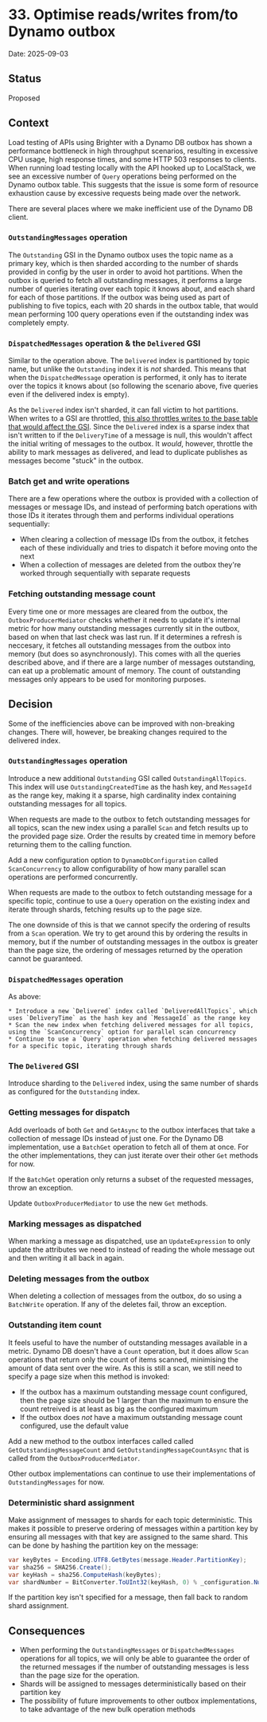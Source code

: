 # 33. Optimise reads/writes from/to Dynamo outbox

Date: 2025-09-03

## Status

Proposed

## Context

Load testing of APIs using Brighter with a Dynamo DB outbox has shown a performance bottleneck in high throughput scenarios, resulting in excessive CPU usage, high response times, and some HTTP 503 responses to clients. When running load testing locally with the API hooked up to LocalStack, we see an excessive number of `Query` operations being performed on the Dynamo outbox table. This suggests that the issue is some form of resource exhaustion cause by excessive requests being made over the network.

There are several places where we make inefficient use of the Dynamo DB client.

### `OutstandingMessages` operation

The `Outstanding` GSI in the Dynamo outbox uses the topic name as a primary key, which is then sharded according to the number of shards provided in config by the user in order to avoid hot partitions. When the outbox is queried to fetch all outstanding messages, it performs a large number of queries iterating over each topic it knows about, and each shard for each of those partitions. If the outbox was being used as part of publishing to five topics, each with 20 shards in the outbox table, that would mean performing 100 query operations even if the outstanding index was completely empty.

### `DispatchedMessages` operation & the `Delivered` GSI

Similar to the operation above. The `Delivered` index is partitioned by topic name, but unlike the `Outstanding` index it is _not_ sharded. This means that when the `DispatchedMessage` operation is performed, it only has to iterate over the topics it knows about (so following the scenario above, five queries even if the delivered index is empty).

As the `Delivered` index isn't sharded, it can fall victim to hot partitions. When writes to a GSI are throttled, [this also throttles writes to the base table that would affect the GSI](https://docs.aws.amazon.com/amazondynamodb/latest/developerguide/gsi-throttling.html). Since the `Delivered` index is a sparse index that isn't written to if the `DeliveryTime` of a message is null, this wouldn't affect the initial writing of messages to the outbox. It _would_, however, throttle the ability to mark messages as delivered, and lead to duplicate publishes as messages become "stuck" in the outbox.

### Batch get and write operations

There are a few operations where the outbox is provided with a collection of messages or message IDs, and instead of performing batch operations with those IDs it iterates through them and performs individual operations sequentially:

* When clearing a collection of message IDs from the outbox, it fetches each of these individually and tries to dispatch it before moving onto the next
* When a collection of messages are deleted from the outbox they're worked through sequentially with separate requests

### Fetching outstanding message count

Every time one or more messages are cleared from the outbox, the `OutboxProducerMediator` checks whether it needs to update it's internal metric for how many outstanding messages currently sit in the outbox, based on when that last check was last run. If it determines a refresh is neccesary, it fetches all outstanding messages from the outbox into memory (but does so asynchronously). This comes with all the queries described above, and if there are a large number of messages outstanding, can eat up a problematic amount of memory. The count of outstanding messages only appears to be used for monitoring purposes.

## Decision

Some of the inefficiencies above can be improved with non-breaking changes. There will, however, be breaking changes required to the delivered index.

### `OutstandingMessages` operation

Introduce a new additional `Outstanding` GSI called `OutstandingAllTopics`. This index will use `OutstandingCreatedTime` as the hash key, and `MessageId` as the range key, making it a sparse, high cardinality index containing outstanding messages for all topics.

When requests are made to the outbox to fetch outstanding messages for all topics, scan the new index using a parallel `Scan` and fetch results up to the provided page size. Order the results by created time in memory before returning them to the calling function.

Add a new configuration option to `DynamoDbConfiguration` called `ScanConcurrency` to allow configurability of how many parallel scan operations are performed concurrently.

When requests are made to the outbox to fetch outstanding message for a specific topic, continue to use a `Query` operation on the existing index and iterate through shards, fetching results up to the page size.

The one downside of this is that we cannot specify the ordering of results from a `Scan` operation. We try to get around this by ordering the results in memory, but if the number of outstanding messages in the outbox is greater than the page size, the ordering of messages returned by the operation cannot be guaranteed.

### `DispatchedMessages` operation

As above:

    * Introduce a new `Delivered` index called `DeliveredAllTopics`, which uses `DeliveryTime` as the hash key and `MessageId` as the range key
    * Scan the new index when fetching delivered messages for all topics, using the `ScanConcurrency` option for parallel scan concurrency
    * Continue to use a `Query` operation when fetching delivered messages for a specific topic, iterating through shards

### The `Delivered` GSI

Introduce sharding to the `Delivered` index, using the same number of shards as configured for the `Outstanding` index.

### Getting messages for dispatch

Add overloads of both `Get` and `GetAsync` to the outbox interfaces that take a collection of message IDs instead of just one. For the Dynamo DB implementation, use a `BatchGet` operation to fetch all of them at once. For the other implementations, they can just iterate over their other `Get` methods for now.

If the `BatchGet` operation only returns a subset of the requested messages, throw an exception.

Update `OutboxProducerMediator` to use the new `Get` methods.

### Marking messages as dispatched

When marking a message as dispatched, use an `UpdateExpression` to only update the attributes we need to instead of reading the whole message out and then writing it all back in again.

### Deleting messages from the outbox

When deleting a collection of messages from the outbox, do so using a `BatchWrite` operation. If any of the deletes fail, throw an exception.

### Outstanding item count

It feels useful to have the number of outstanding messages available in a metric. Dynamo DB doesn't have a `Count` operation, but it does allow `Scan` operations that return only the count of items scanned, minimising the amount of data sent over the wire. As this is still a scan, we still need to specify a page size when this method is invoked:

* If the outbox has a maximum outstanding message count configured, then the page size should be 1 larger than the maximum to ensure the count retreived is at least as big as the configured maximum
* If the outbox does _not_ have a maximum outstanding message count configured, use the default value

Add a new method to the outbox interfaces called called `GetOutstandingMessageCount` and `GetOutstandingMessageCountAsync` that is called from the `OutboxProducerMediator`.

Other outbox implementations can continue to use their implementations of `OutstandingMessages` for now.

### Deterministic shard assignment

Make assignment of messages to shards for each topic deterministic. This makes it possible to preserve ordering of messages within a partition key by ensuring all messages with that key are assigned to the same shard. This can be done by hashing the partition key on the message:

```c#
var keyBytes = Encoding.UTF8.GetBytes(message.Header.PartitionKey);
var sha256 = SHA256.Create();
var keyHash = sha256.ComputeHash(keyBytes);
var shardNumber = BitConverter.ToUInt32(keyHash, 0) % _configuration.NumberOfShards;
```

If the partition key isn't specified for a message, then fall back to random shard assignment.

## Consequences

* When performing the `OutstandingMessages` or `DispatchedMessages` operations for all topics, we will only be able to guarantee the order of the returned messages if the number of outstanding messages is less than the page size for the operation.
* Shards will be assigned to messages deterministically based on their partition key
* The possibility of future improvements to other outbox implementations, to take advantage of the new bulk operation methods